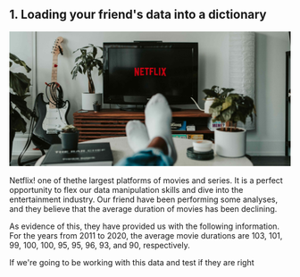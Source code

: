 ## 1. Loading your friend's data into a dictionary
<p><img src= https://github.com/zehor-l/Investigating-Netflix-Movies-and-Guest-Stars-/blob/main/netflix.jpg"" alt="Someone's feet on table facing a television"></p>
<p>Netflix! one of thethe largest platforms of movies and series. It is a perfect opportunity to flex our data manipulation skills and dive into the entertainment industry. Our friend have been performing some analyses, and they believe that the average duration of movies has been declining. </p>
<p>As evidence of this, they have provided us with the following information. For the years from 2011 to 2020, the average movie durations are 103, 101, 99, 100, 100, 95, 95, 96, 93, and 90, respectively.</p>
<p>If we're going to be working with this data and test if they are right
